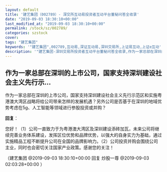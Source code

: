 ```yaml
---
layout: default
title: '建艺集团（002789）- 深交所互动易投资者互动平台董秘问答全收录'
date: "2019-09-03 18:30:10+00:00"
last_modified_at: "2019-09-03 18:30:10+00:00"
permalink: /stock/sz/002789/
categories: szstock
cover: 
tags: "建艺集团"
keywords: '"建艺集团",002789,互动易,深证互动易,深圳交易所,上证易互动,上证e互动'
description: '"建艺集团-深圳交易所投资者互动平台董秘问答全收录,作为一家总部在深圳的上市公司，国家支持深圳建设社会主义先行示范区和实施粤港澳大湾区战略将给公司带来怎样的发展机遇？另外公司是否基于在深圳的地域优势考虑在5g、人工智能等领域进行参股投资或并购？"'
---
```


## 作为一家总部在深圳的上市公司，国家支持深圳建设社会主义先行示...

作为一家总部在深圳的上市公司，国家支持深圳建设社会主义先行示范区和实施粤港澳大湾区战略将给公司带来怎样的发展机遇？另外公司是否基于在深圳的地域优势考虑在5g、人工智能等领域进行参股投资或并购？

**回复**：

您好！（1）公司一直致力于为粤港澳大湾区及深圳建设添砖加瓦，未来公司将继续完善业务体系建设，发挥区位优势和品牌优势，以强大的自身实力为基础，通过实施精品工程不断提升公司在全国的品牌影响力。（2）公司投资并购会围绕公司主业，同时也会密切关注国家产业政策。感谢您的关注！ 

（建艺集团  @2019-09-03 18:30:10+00:00 回复 炒股一尊  @2019-09-03 02:03:28+00:00 ）

